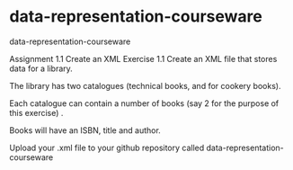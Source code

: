 # data-representation-courseware
data-representation-courseware


Assignment 1.1 Create an XML
Exercise 1.1
Create an XML file that stores data for a library. 

The library has two catalogues (technical books, and for cookery books).

Each catalogue can contain a number of books (say 2 for the purpose of this exercise) . 

Books will have an ISBN, title and author.

Upload your .xml file to your github repository called data-representation-courseware